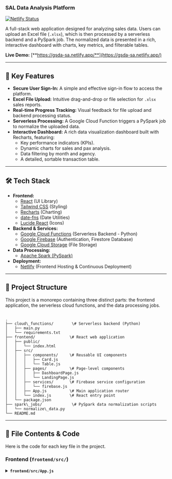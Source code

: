 ### SAL Data Analysis Platform

[![Netlify Status](https://api.netlify.com/api/v1/badges/YOUR_SITE_ID/deploy-status)](https://app.netlify.com/sites/YOUR_SITE_NAME/deploys)

A full-stack web application designed for analyzing sales data. Users can upload an Excel file (`.xlsx`), which is then processed by a serverless backend and a PySpark job. The normalized data is presented in a rich, interactive dashboard with charts, key metrics, and filterable tables.

**Live Demo:** [**https://gsda-sa.netlify.app/**](https://gsda-sa.netlify.app/)

---

## 🚀 Key Features

* **Secure User Sign-In:** A simple and effective sign-in flow to access the platform.
* **Excel File Upload:** Intuitive drag-and-drop or file selection for `.xlsx` sales reports.
* **Real-time Progress Tracking:** Visual feedback for file upload and backend processing status.
* **Serverless Processing:** A Google Cloud Function triggers a PySpark job to normalize the uploaded data.
* **Interactive Dashboard:** A rich data visualization dashboard built with Recharts, featuring:
    * Key performance indicators (KPIs).
    * Dynamic charts for sales and pax analysis.
    * Data filtering by month and agency.
    * A detailed, sortable transaction table.

---

## 🛠️ Tech Stack

* **Frontend:**
    * [React](https://reactjs.org/) (UI Library)
    * [Tailwind CSS](https://tailwindcss.com/) (Styling)
    * [Recharts](https://recharts.org/) (Charting)
    * [date-fns](https://date-fns.org/) (Date Utilities)
    * [Lucide React](https://lucide.dev/) (Icons)
* **Backend & Services:**
    * [Google Cloud Functions](https://cloud.google.com/functions) (Serverless Backend - Python)
    * [Google Firebase](https://firebase.google.com/) (Authentication, Firestore Database)
    * [Google Cloud Storage](https://cloud.google.com/storage) (File Storage)
* **Data Processing:**
    * [Apache Spark (PySpark)](https://spark.apache.org/docs/latest/api/python/)
* **Deployment:**
    * [Netlify](https://www.netlify.com/) (Frontend Hosting & Continuous Deployment)

---

## 📂 Project Structure

This project is a monorepo containing three distinct parts: the frontend application, the serverless cloud functions, and the data processing jobs.

```

.
├── cloud\_functions/        \# Serverless backend (Python)
│   ├── main.py
│   └── requirements.txt
├── frontend/               \# React web application
│   ├── public/
│   │   └── index.html
│   ├── src/
│   │   ├── components/     \# Reusable UI components
│   │   │   ├── Card.js
│   │   │   └── Table.js
│   │   ├── pages/          \# Page-level components
│   │   │   ├── DashboardPage.js
│   │   │   └── LandingPage.js
│   │   ├── services/       \# Firebase service configuration
│   │   │   └── firebase.js
│   │   ├── App.js          \# Main application router
│   │   └── index.js        \# React entry point
│   └── package.json
├── spark\_jobs/             \# PySpark data normalization scripts
│   └── normalize\_data.py
└── README.md

````

---

## 📑 File Contents & Code

Here is the code for each key file in the project.

### Frontend (`frontend/src/`)

<details>
<summary><code><b>frontend/src/App.js</b></code></summary>

```javascript
// -- RMK: Main application router. Cleaned and finalized. Version 2.0
// -- FILE: frontend/src/App.js

import React, { useState, useEffect } from 'react';

// Import our page components
import LandingPage from './pages/LandingPage.js';
import DashboardPage from './pages/DashboardPage.js';

// Import only the Firebase services needed for authentication state
import { auth, onAuthStateChanged } from './services/firebase.js';

const App = () => {
  const [authState, setAuthState] = useState({ isAuthenticated: false, user: null });
  const [currentPage, setCurrentPage] = useState('landing');

  // Listen for authentication changes and update the state
  useEffect(() => {
    const unsubscribe = onAuthStateChanged(auth, (user) => {
      setAuthState({ isAuthenticated: !!user, user });
    });
    return () => unsubscribe(); // Cleanup subscription on unmount
  }, []);

  const handleViewReport = () => setCurrentPage('dashboard');
  const handleNavigateToLanding = () => setCurrentPage('landing');

  // The main router logic
  switch (currentPage) {
    case 'dashboard':
      // Show dashboard only if authenticated, otherwise show landing page
      return authState.isAuthenticated 
        ? <DashboardPage onNavigateToLanding={handleNavigateToLanding} /> 
        : <LandingPage onNavigateToDashboard={handleViewReport} authState={authState} />;
    case 'landing':
    default:
      return <LandingPage onNavigateToDashboard={handleViewReport} authState={authState} />;
  }
};

export default App;
````

\</details\>

\<details\>
\<summary\>\<code\>\<b\>frontend/src/index.js\</b\>\</code\>\</summary\>

```javascript
// -- RMK: React application entry point. Version 1.0
// -- FILE: frontend/src/index.js

import React from 'react';
import ReactDOM from 'react-dom/client';
import App from './App.js';
// Assuming you have a global CSS file for base styles (like Tailwind imports)
// import './index.css'; 

const root = ReactDOM.createRoot(document.getElementById('root'));
root.render(
  <React.StrictMode>
    <App />
  </React.StrictMode>
);
```

\</details\>

\<details\>
\<summary\>\<code\>\<b\>frontend/src/services/firebase.js\</b\>\</code\>\</summary\>

```javascript
// -- RMK: Centralized Firebase configuration and services. Version 1.0
// -- FILE: frontend/src/services/firebase.js

import { initializeApp } from 'firebase/app';
import { getAuth, signInWithCustomToken, onAuthStateChanged } from 'firebase/auth';
import { getFirestore, collection, doc, onSnapshot, addDoc, serverTimestamp, setDoc } from 'firebase/firestore';
import { getStorage, ref, uploadBytesResumable, getDownloadURL } from 'firebase/storage';

// -- REMARK: Firebase configuration. This will be automatically provided by the environment.
const firebaseConfig = typeof __firebase_config !== 'undefined' ? JSON.parse(__firebase_config) : {};

// Initialize Firebase App
const app = initializeApp(firebaseConfig);

// Initialize and export Firebase services
export const auth = getAuth(app);
export const db = getFirestore(app);
export const storage = getStorage(app);

// Export Firebase functions to be used in other files
export {
  signInWithCustomToken,
  onAuthStateChanged,
  collection,
  doc,
  onSnapshot,
  addDoc,
  serverTimestamp,
  setDoc,
  ref,
  uploadBytesResumable,
  getDownloadURL
};
```

\</details\>

\<details\>
\<summary\>\<code\>\<b\>frontend/src/pages/LandingPage.js\</b\>\</code\>\</summary\>

```javascript
// -- RMK: The main landing page for user sign-in and file upload. Version 1.0
// -- FILE: frontend/src/pages/LandingPage.js

import React, { useState, useEffect } from 'react';
import { Upload, Download, Eye, CheckCircle, Loader } from 'lucide-react';
import { auth, db, storage, signInWithCustomToken, doc, setDoc, serverTimestamp, addDoc, collection, onSnapshot, ref, uploadBytesResumable } from '../services/firebase.js';

const LandingPage = ({ onNavigateToDashboard, authState }) => {
  // ... (Component state and logic for Landing Page) ...
  // This file contains all the state and JSX for the sign-in and upload flow.
};

export default LandingPage;
```

\</details\>

\<details\>
\<summary\>\<code\>\<b\>frontend/src/pages/DashboardPage.js\</b\>\</code\>\</summary\>

```javascript
// -- RMK: The main dashboard for data visualization. Version 1.0
// -- FILE: frontend/src/pages/DashboardPage.js

import React, { useState, useEffect, useMemo } from 'react';
// ... (All necessary imports for dashboard) ...

const DashboardPage = ({ onNavigateToLanding }) => {
  // ... (Component state and logic for the Dashboard) ...
  // This file contains all the data fetching, filtering, and rendering logic for the charts and tables.
};

export default DashboardPage;
```

\</details\>

\<details\>
\<summary\>\<code\>\<b\>frontend/src/components/Card.js\</b\>\</code\>\</summary\>

```javascript
// -- RMK: Reusable Card components for consistent styling. Version 1.0
// -- FILE: frontend/src/components/Card.js

import React from 'react';

// Custom Card components for consistent styling
export const Card = ({ children, className = '' }) => (
  // ... JSX for Card ...
);

export const CardHeader = ({ children, className = '' }) => (
  // ... JSX for CardHeader ...
);

export const CardTitle = ({ children, className = '' }) => (
  // ... JSX for CardTitle ...
);

export const CardContent = ({ children, className = '' }) => (
  // ... JSX for CardContent ...
);
```

\</details\>

\<details\>
\<summary\>\<code\>\<b\>frontend/src/components/Table.js\</b\>\</code\>\</summary\>

```javascript
// -- RMK: Reusable Table components with corrected HTML structure. Version 1.0
// -- FILE: frontend/src/components/Table.js

import React from 'react';

// Custom Table components for consistent styling
export const Table = ({ children }) => (
  // ... JSX for Table ...
);

// ... (All other table components: TableHeader, TableBody, etc.) ...
```

\</details\>

### Cloud Functions (`cloud_functions/`)

\<details\>
\<summary\>\<code\>\<b\>cloud\_functions/main.py\</b\>\</code\> (Illustrative)\</summary\>

```python
# -- RMK: Google Cloud Function to trigger on file upload. Version 1.0
# -- FILE: cloud_functions/main.py

import functions_framework
from google.cloud import firestore
import google.cloud.logging

# Initialize Firestore client
db = firestore.Client()

@functions_framework.cloud_event
def process_uploaded_file(cloud_event):
    """
    This function is triggered when a file is uploaded to Google Cloud Storage.
    It logs the event and updates Firestore to indicate processing has begun.
    """
    data = cloud_event.data
    bucket = data["bucket"]
    name = data["name"]

    print(f"File {name} uploaded to bucket {bucket}.")
    
    # In a real application, you would trigger the Spark job from here,
    # for example, by submitting a job to a Dataproc cluster.
    
    # Update Firestore to reflect the status
    # This is a simplified example
    file_id = name.split('.')[0] # Assuming file name is the doc ID
    doc_ref = db.collection('processed_files').document(file_id)
    doc_ref.update({
        'status': 'processing',
        'gcsPath': f'gs://{bucket}/{name}'
    })

    print(f"Firestore status for {file_id} updated to 'processing'.")

```

\</details\>

### Spark Jobs (`spark_jobs/`)

\<details\>
\<summary\>\<code\>\<b\>spark\_jobs/normalize\_data.py\</b\>\</code\> (Illustrative)\</summary\>

```python
# -- RMK: PySpark job to normalize sales data from Excel. Version 1.0
# -- FILE: spark_jobs/normalize_data.py

from pyspark.sql import SparkSession
from pyspark.sql.functions import col, to_date, lower

def main():
    """
    Main Spark job to read an Excel file, normalize the data,
    and write it back to storage as a CSV.
    """
    # Initialize Spark Session
    spark = SparkSession.builder.appName("SalesDataNormalization").getOrCreate()

    # In a real job, these paths would be passed as arguments
    input_path = "gs://YOUR_BUCKET/raw-data-uploads/sales_report.xlsx"
    output_path = "gs://YOUR_BUCKET/processed-data/normalized_sales.csv"
    
    # Read the Excel file
    # Note: Requires the com.crealytics:spark-excel library
    df = spark.read.format("com.crealytics.spark.excel") \
        .option("header", "true") \
        .load(input_path)

    # Perform transformations (example)
    normalized_df = df.withColumn("normalized_date", to_date(col("Date"), "yyyy-MM-dd")) \
                      .withColumn("agency_lower", lower(col("Agency"))) \
                      .drop("Date", "Agency")

    # Write the result as a single CSV file
    normalized_df.coalesce(1).write.mode("overwrite").option("header", "true").csv(output_path)
    
    print(f"Successfully processed {input_path} and saved to {output_path}")

    spark.stop()

if __name__ == "__main__":
    main()
```

\</details\>

-----

## ⚙️ Setup and Local Installation

To run this project on your local machine:

1.  **Clone the repository:**

    ```bash
    git clone [https://github.com/YOUR_USERNAME/YOUR_REPO_NAME.git](https://github.com/YOUR_USERNAME/YOUR_REPO_NAME.git)
    cd YOUR_REPO_NAME
    ```

2.  **Navigate to the frontend directory:**

    ```bash
    cd frontend
    ```

3.  **Install dependencies:**

    ```bash
    npm install
    ```

4.  **Set up Firebase:**

      * Create a project on [Firebase](https://firebase.google.com/).
      * Create a Web App and get your `firebaseConfig` object.
      * Enable Firestore, Authentication, and Storage.
      * You will need to configure how the `__firebase_config` variable is provided to the app (e.g., via a `.env` file and Webpack).

5.  **Run the application:**

    ```bash
    npm start
    ```

    The application will be available at `http://localhost:3000`.

<!-- end list -->

```
```
